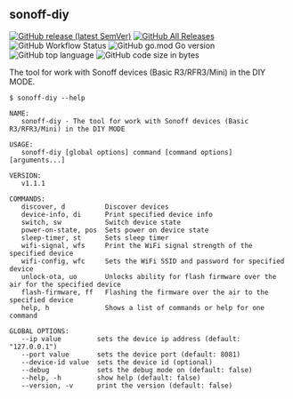 ## sonoff-diy

[![GitHub release (latest SemVer)](https://img.shields.io/github/v/release/sam-kamerer/sonoff-diy?sort=semver)](https://github.com/sam-kamerer/sonoff-diy/releases/latest)
[![GitHub All Releases](https://img.shields.io/github/downloads/sam-kamerer/sonoff-diy/total)](https://github.com/sam-kamerer/sonoff-diy/releases)
![GitHub Workflow Status](https://img.shields.io/github/workflow/status/sam-kamerer/sonoff-diy/Release)
![GitHub go.mod Go version](https://img.shields.io/github/go-mod/go-version/sam-kamerer/sonoff-diy)
![GitHub top language](https://img.shields.io/github/languages/top/sam-kamerer/sonoff-diy)
![GitHub code size in bytes](https://img.shields.io/github/languages/code-size/sam-kamerer/sonoff-diy)

The tool for work with Sonoff devices (Basic R3/RFR3/Mini) in the DIY MODE.

```
$ sonoff-diy --help

NAME:
   sonoff-diy - The tool for work with Sonoff devices (Basic R3/RFR3/Mini) in the DIY MODE

USAGE:
   sonoff-diy [global options] command [command options] [arguments...]

VERSION:
   v1.1.1

COMMANDS:
   discover, d          Discover devices
   device-info, di      Print specified device info
   switch, sw           Switch device state
   power-on-state, pos  Sets power on device state
   sleep-timer, st      Sets sleep timer
   wifi-signal, wfs     Print the WiFi signal strength of the specified device
   wifi-config, wfc     Sets the WiFi SSID and password for specified device
   unlock-ota, uo       Unlocks ability for flash firmware over the air for the specified device
   flash-firmware, ff   Flashing the firmware over the air to the specified device
   help, h              Shows a list of commands or help for one command

GLOBAL OPTIONS:
   --ip value         sets the device ip address (default: "127.0.0.1")
   --port value       sets the device port (default: 8081)
   --device-id value  sets the device id (optional)
   --debug            sets the debug mode on (default: false)
   --help, -h         show help (default: false)
   --version, -v      print the version (default: false)
```
